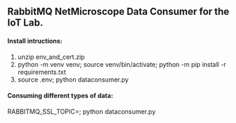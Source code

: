 ## RabbitMQ NetMicroscope Data Consumer for the IoT Lab.

#### Install intructions:

1. unzip env_and_cert.zip
2. python -m venv venv; source venv/bin/activate; python -m pip install -r requirements.txt
3. source .env; python dataconsumer.py

#### Consuming different types of data:

RABBITMQ_SSL_TOPIC=<data topic>; python dataconsumer.py
